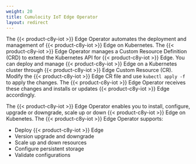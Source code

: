 ```yaml
---
weight: 20
title: Cumulocity IoT Edge Operator
layout: redirect
---
```


The {{< product-c8y-iot >}} Edge Operator automates the deployment and management of {{< product-c8y-iot >}} Edge on Kubernetes. The {{< product-c8y-iot >}} Edge Operator manages a Custom Resource Definition (CRD) to extend the Kubernetes API for {{< product-c8y-iot >}} Edge. You can deploy and manage {{< product-c8y-iot >}} Edge on a Kubernetes cluster through {{< product-c8y-iot >}} Edge Custom Resource (CR). Modify the {{< product-c8y-iot >}} Edge CR file and use `kubectl apply -f` to apply the changes. The {{< product-c8y-iot >}} Edge Operator receives these changes and installs or updates {{< product-c8y-iot >}} Edge accordingly.

The {{< product-c8y-iot >}} Edge Operator enables you to install, configure, upgrade or downgrade, scale up or down {{< product-c8y-iot >}} Edge on Kubenetes. The {{< product-c8y-iot >}} Edge Operator supports:
- Deploy {{< product-c8y-iot >}} Edge
- Version upgrade and downgrade
- Scale up and down resources
- Configure persistent storage
- Validate configurations
